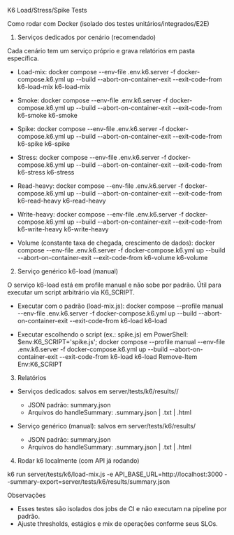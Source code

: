 K6 Load/Stress/Spike Tests

Como rodar com Docker (isolado dos testes unitários/integrados/E2E)

1) Serviços dedicados por cenário (recomendado)

Cada cenário tem um serviço próprio e grava relatórios em pasta específica.

- Load-mix:
  docker compose --env-file .env.k6.server -f docker-compose.k6.yml up --build --abort-on-container-exit --exit-code-from k6-load-mix k6-load-mix

- Smoke:
  docker compose --env-file .env.k6.server -f docker-compose.k6.yml up --build --abort-on-container-exit --exit-code-from k6-smoke k6-smoke

- Spike:
  docker compose --env-file .env.k6.server -f docker-compose.k6.yml up --build --abort-on-container-exit --exit-code-from k6-spike k6-spike

- Stress:
  docker compose --env-file .env.k6.server -f docker-compose.k6.yml up --build --abort-on-container-exit --exit-code-from k6-stress k6-stress

- Read-heavy:
  docker compose --env-file .env.k6.server -f docker-compose.k6.yml up --build --abort-on-container-exit --exit-code-from k6-read-heavy k6-read-heavy

- Write-heavy:
  docker compose --env-file .env.k6.server -f docker-compose.k6.yml up --build --abort-on-container-exit --exit-code-from k6-write-heavy k6-write-heavy

- Volume (constante taxa de chegada, crescimento de dados):
  docker compose --env-file .env.k6.server -f docker-compose.k6.yml up --build --abort-on-container-exit --exit-code-from k6-volume k6-volume

2) Serviço genérico k6-load (manual)

O serviço k6-load está em profile manual e não sobe por padrão. Útil para executar um script arbitrário via K6_SCRIPT.

- Executar com o padrão (load-mix.js):
  docker compose --profile manual --env-file .env.k6.server -f docker-compose.k6.yml up --build --abort-on-container-exit --exit-code-from k6-load k6-load

- Executar escolhendo o script (ex.: spike.js) em PowerShell:
  $env:K6_SCRIPT='spike.js'; docker compose --profile manual --env-file .env.k6.server -f docker-compose.k6.yml up --build --abort-on-container-exit --exit-code-from k6-load k6-load
  Remove-Item Env:K6_SCRIPT

3) Relatórios

- Serviços dedicados: salvos em server/tests/k6/results/<cenario>/
  - JSON padrão: summary.json
  - Arquivos do handleSummary: <script-base>.summary.json | .txt | .html

- Serviço genérico (manual): salvos em server/tests/k6/results/
  - JSON padrão: summary.json
  - Arquivos do handleSummary: <script-base>.summary.json | .txt | .html

4) Rodar k6 localmente (com API já rodando)

  k6 run server/tests/k6/load-mix.js -e API_BASE_URL=http://localhost:3000 --summary-export=server/tests/k6/results/summary.json

Observações

- Esses testes são isolados dos jobs de CI e não executam na pipeline por padrão.
- Ajuste thresholds, estágios e mix de operações conforme seus SLOs.
